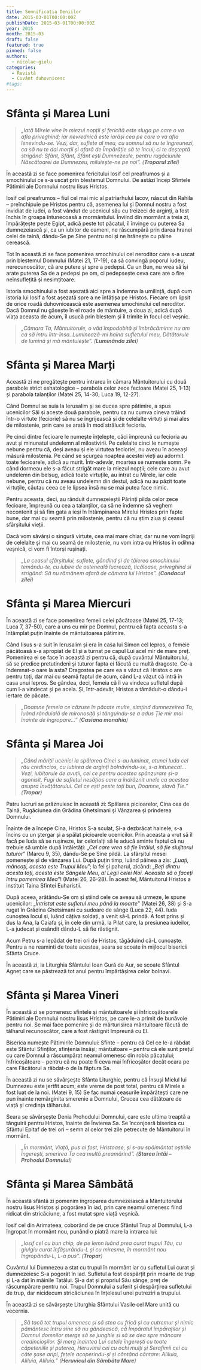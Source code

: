 ```yaml
---
title: Semnificația Deniilor
date: 2015-03-01T00:00:00Z
publishDate: 2015-03-01T00:00:00Z
year: 2015
month: 2015-03
draft: false
featured: true
pinned: false
authors: 
  - nicolae-giolu
categories:
  - Revistă
  - Cuvânt duhovnicesc
#tags:
---
```


# Sfânta și Marea Luni

> _„Iată Mirele vine în miezul nopții și fericită este sluga pe care o va afla priveghind; iar nevrednică este iarăși cea pe care o va afla lenevindu-se. Vezi, dar, suflete al meu, cu somnul să nu te îngreunezi, ca să nu te dai morții și afară de Împărăție să te încui; ci te deșteptă strigând: Sfânt, Sfânt, Sfânt ești Dumnezeule, pentru rugăciunile Născătoarei de Dumnezeu, miluiește-ne pe noi”. (**Troparul zilei**)_

În această zi se face pomenirea fericitului Iosif cel preafrumos și a smochinului ce s-a uscat prin blestemul Domnului. De astăzi încep Sfintele Pătimiri ale Domnului nostru Iisus Hristos. 

Iosif cel preafrumos – fiul cel mai mic al patriarhului Iacov, născut din Rahila – preînchipuie pe Hristos pentru că, asemenea lui și Domnul nostru a fost invidiat de iudei, a fost vândut de ucenicul său cu treizeci de arginți, a fost închis în groapa întunecoasă a mormântului. Înviind din mormânt a treia zi, împărățește peste Egipt, adică peste tot păcatul, îl învinge cu puterea Sa dumnezeiască și, ca un iubitor de oameni, ne răscumpără prin darea hranei celei de taină, dându-Se pe Sine pentru noi și ne hrănește cu pâine cerească. 

Tot în această zi se face pomenirea smochinului cel neroditor care s-a uscat prin blestemul Domnului (Matei 21, 17-19), ca să convingă poporul iudeu, nerecunoscător, că are putere și spre a pedepsi. Ca un Bun, nu vrea să își arate puterea Sa de a pedepsi pe om, ci pedepsește ceva care are o fire neînsuflețită și nesimțitoare. 

Istoria smochinului a fost așezată aici spre a îndemna la umilință, după cum istoria lui Iosif a fost așezată spre a ne înfățișa pe Hristos. Fiecare om lipsit de orice roadă duhovnicească este asemenea smochinului cel neroditor. Dacă Domnul nu găsește în el roade de mântuire, a doua zi, adică după viața aceasta de acum, îl usucă prin blestem și îl trimite în focul cel veșnic. 

> _„Cămara Ta, Mântuitorule, o văd împodobită și îmbrăcăminte nu am ca să intru într-însa. Luminează-mi haina sufletului meu, Dătătorule de lumină și mă mântuiește”. (**Luminânda zilei**)_

# Sfânta și Marea Marți 

Această zi ne pregătește pentru intrarea în cămara Mântuitorului cu două parabole strict eshatologice – parabola celor zece fecioare (Matei 25, 1-13) și parabola talanților (Matei 25, 14-30; Luca 19, 12-27). 

Când Domnul se suia la Ierusalim și se ducea spre pătimire, a spus ucenicilor Săi și aceste două parabole, pentru ca nu cumva cineva trăind într-o virtute (feciorie) să nu se îngrijească și de celelalte virtuți și mai ales de milostenie, prin care se arată în mod strălucit fecioria. 

Pe cinci dintre fecioare le numește înțelepte, căci împreună cu fecioria au avut și minunatul undelemn al milostivirii. Pe celelalte cinci le numește nebune pentru că, deși aveau și ele virtutea fecioriei, nu aveau în aceeași măsură milostenia. Pe când se scurgea noaptea acestei vieți au adormit toate fecioarele, adică au murit. Într-adevăr, moartea se numește somn. Pe când dormeau ele s-a făcut strigăt mare la miezul nopții; cele care au avut undelemn din belșug, adică toate virtuțile, au intrat cu Mirele, iar cele nebune, pentru că nu aveau undelemn din destul, adică nu au păzit toate virtuțile, căutau ceea ce le lipsea însă nu se mai putea face nimic. 

Pentru aceasta, deci, au rânduit dumnezeieștii Părinți pilda celor zece fecioare, împreună cu cea a talanților, ca să ne îndemne să veghem necontenit și să fim gata a ieși în întâmpinarea Mirelui Hristos prin fapte bune, dar mai cu seamă prin milostenie, pentru că nu știm ziua și ceasul sfârșitului vieții. 

Dacă vom săvârși o singură virtute, cea mai mare chiar, dar nu ne vom îngriji de celelalte și mai cu seamă de milostenie, nu vom intra cu Hristos în odihna veșnică, ci vom fi întorși rușinați. 

> _„La ceasul sfârșitului, suflete, gândind și de tăierea smochinului temându-te, cu iubire de osteneală lucrează, ticăloase, priveghind si strigând: Să nu rămânem afară de cămara lui Hristos”. (**Condacul zilei**)_ 

# Sfânta și Marea Miercuri 

În această zi se face pomenirea femeii celei păcătoase (Matei 25, 17-13; Luca 7, 37-50), care a uns cu mir pe Domnul, pentru că fapta aceasta s-a întâmplat puțin înainte de mântuitoarea pătimire. 

Când Iisus s-a suit în Ierusalim și era în casa lui Simon cel lepros, o femeie păcătoasă s-a apropiat de El și a turnat pe capul Lui acel mir de mare preț. Pomenirea ei se face în această zi pentru că, după cuvântul Mântuitorului, să se predice pretutindeni și tuturor fapta ei făcută cu multă dragoste. Ce-a îndemnat-o oare la asta? Dragostea pe care ea a văzut că Hristos o are pentru toți, dar mai cu seamă faptul de acum, când L-a văzut că intră în casa unui lepros. Se gândea, deci, femeia că îi va vindeca sufletul după cum l-a vindecat și pe acela. Și, într-adevăr, Hristos a tămăduit-o dându-i iertare de păcate. 

> _„Doamne femeia ce căzuse în păcate multe, simțind dumnezeirea Ta, luând rânduială de mironosiță și tânguindu-se a adus Ție mir mai înainte de îngropare…” (**Casiana monahia**)_ 

# Sfânta și Marea Joi 

> _„Când măriții ucenici la spălarea Cinei s-au luminat, atunci Iuda cel rău credincios, cu iubirea de arginți bolnăvindu-se, s-a întunecat… Vezi, iubitorule de avuții, cel ce pentru acestea spânzurare și-a agonisit. Fugi de sufletul nesățios care a îndrăznit unele ca acestea asupra Învățătorului. Cel ce ești peste toți bun, Doamne, slavă Ție.” (**Tropar**)_

Patru lucruri se prăznuiesc în această zi: Spălarea picioarelor, Cina cea de Taină, Rugăciunea din Grădina Ghetsimani și Vânzarea și prinderea Domnului. 

Înainte de a începe Cina, Hristos S-a sculat, Și-a dezbrăcat hainele, s-a încins cu un ștergar și a spălat picioarele ucenicilor. Prin aceasta a vrut să îl facă pe Iuda să se rușineze, iar celorlalți să le aducă aminte faptul că nu trebuie să umble după întâietăți: „_Cel care vrea să fie întâiul, să fie slujitorul tuturor_” (Marcu 9, 35), dându-Se pe Sine pildă. La sfârșitul mesei pomenește și de vânzarea Lui. După puțin timp, luând pâinea a zis: „_Luați, mâncați, acesta este Trupul Meu_”; la fel și paharul, zicând: „_Beți dintru acesta toți, acesta este Sângele Meu, al Legii celei Noi. Aceasta să o faceți întru pomenirea Mea_”! (Matei 26, 26-28). În acest fel, Mântuitorul Hristos a instituit Taina Sfintei Euharistii. 

După aceea, arătându-Se om și știind cele ce aveau să urmeze, le spune ucenicilor: „_Întristat este sufletul meu până la moarte_” (Matei 26, 38) și S-a rugat în Grădina Ghetsimani cu sudoare de sânge (Luca 22, 44). Iuda cunoștea locul și, luând câțiva soldați, a venit să-L prindă. A fost prins și dus la Ana, la Caiafa și, în cele din urmă, la Pilat care, la presiunea iudeilor, L-a judecat și osândit dându-L să fie răstignit. 

Acum Petru s-a lepădat de trei ori de Hristos, tăgăduind că-L cunoaște. Pentru a ne reaminti de toate acestea, seara se scoate în mijlocul bisericii Sfânta Cruce. 

În această zi, la Liturghia Sfântului Ioan Gură de Aur, se scoate Sfântul Agneț care se păstrează tot anul pentru împărtășirea celor bolnavi. 

# Sfânta și Marea Vineri 

În această zi se pomenesc sfintele și mântuitoarele și înfricoșătoarele Pătimiri ale Domnului nostru Iisus Hristos, pe care le-a primit de bunăvoie pentru noi. Se mai face pomenire și de mărturisirea mântuitoare făcută de tâlharul recunoscător, care a fost răstignit împreună cu El. 

Biserica numește Pătimirile Domnului: Sfinte – pentru că Cel ce le-a răbdat este Sfântul Sfinților, sfințenia însăși; mântuitoare – pentru că ele sunt prețul cu care Domnul a răscumpărat neamul omenesc din robia păcatului; înfricoșătoare – pentru că nu poate fi ceva mai înfricoșător decât ocara pe care Făcătorul a răbdat-o de la făptura Sa. 

În această zi nu se săvârșește Sfânta Liturghie, pentru că Însuși Mielul lui Dumnezeu este jertfit acum; este vreme de post total, pentru că Mirele a fost luat de la noi. (Matei 9, 15) Se fac numai ceasurile împărătești care ne pun înainte nemărginita smerenie a Domnului, Crucea cea dătătoare de viață și credința tâlharului. 

Seara se săvârșește Denia Prohodului Domnului, care este ultima treaptă a tânguirii pentru Hristos, înainte de Învierea Sa. Se înconjoară biserica cu Sfântul Epitaf de trei ori – semn al celor trei zile petrecute de Mântuitorul în mormânt. 

> _„În mormânt, Viață, pus ai fost, Hristoase, și s-au spăimântat oștirile îngerești, smerirea Ta cea multă preamărind”. (**Starea întâi – Prohodul Domnului**)_ 

# Sfânta și Marea Sâmbătă 

În această sfântă zi pomenim îngroparea dumnezeiască a Mântuitorului nostru Iisus Hristos și pogorârea în iad, prin care neamul omenesc fiind ridicat din stricăciune, a fost mutat spre viață veșnică. 

Iosif cel din Arimateea, coborând de pe cruce Sfântul Trup al Domnului, L-a îngropat în mormânt nou, punând o piatră mare la intrarea lui: 

> _„Iosif cel cu bun chip, de pe lemn luând prea curat trupul Tău, cu giulgiu curat înfășurându-L și cu miresme, în mormânt nou îngropându-L, L-a pus”. (**Tropar**)_ 

Cuvântul lui Dumnezeu a stat cu trupul în mormânt iar cu sufletul Lui curat și dumnezeiesc S-a pogorât în iad. Sufletul a fost despărțit prin moarte de trup și L-a dat în mâinile Tatălui. Și-a dat și propriul Său sânge, preț de răscumpărare pentru noi. Trupul Domnului a suferit și despărțirea sufletului de trup, dar nicidecum stricăciunea în înțelesul unei putreziri a trupului. 

În această zi se săvârșește Liturghia Sfântului Vasile cel Mare unită cu vecernia. 

> _„Să tacă tot trupul omenesc și să stea cu frică și cu cutremur și nimic pământesc întru sine să nu gândească, că Împăratul împăraților și Domnul domnilor merge să se junghie și să se dea spre mâncare credincioșilor. Și merg înaintea Lui cetele îngerești cu toate căpeteniile și puterea, Heruvimii cei cu ochi mulți și Serafimii cei cu câte șase aripi, fețele acoperindu-și și cântând cântare: Aliluia, Aliluia, Aliluia.” (**Heruvicul din Sâmbăta Mare**)_
